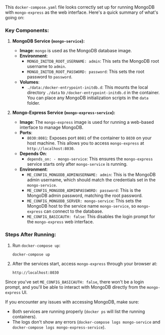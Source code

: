This `docker-compose.yaml` file looks correctly set up for running MongoDB with `mongo-express` as the web interface. Here's a quick summary of what's going on:

### Key Components:
1. **MongoDB Service (`mongo-service`):**
    - **Image**: `mongo` is used as the MongoDB database image.
    - **Environment**:
        - `MONGO_INITDB_ROOT_USERNAME: admin`: This sets the MongoDB root username to `admin`.
        - `MONGO_INITDB_ROOT_PASSWORD: password`: This sets the root password to `password`.
    - **Volumes**:
        - `./data:/docker-entrypoint-initdb.d`: This mounts the local directory `./data` to `/docker-entrypoint-initdb.d` in the container. You can place any MongoDB initialization scripts in the `data` folder.

2. **Mongo-Express Service (`mongo-express-service`):**
    - **Image**: The `mongo-express` image is used for running a web-based interface to manage MongoDB.
    - **Ports**:
        - `8030:8081`: Exposes port `8081` of the container to `8030` on your host machine. This allows you to access `mongo-express` at `http://localhost:8030`.
    - **Depends On**:
        - `depends_on: - mongo-service`: This ensures the `mongo-express` service starts only after `mongo-service` is running.
    - **Environment**:
        - `ME_CONFIG_MONGODB_ADMINUSERNAME: admin`: This is the MongoDB admin username, which should match the credentials set in the `mongo-service`.
        - `ME_CONFIG_MONGODB_ADMINPASSWORD: password`: This is the MongoDB admin password, matching the root password.
        - `ME_CONFIG_MONGODB_SERVER: mongo-service`: This sets the MongoDB host to the service name `mongo-service`, so `mongo-express` can connect to the database.
        - `ME_CONFIG_BASICAUTH: false`: This disables the login prompt for the `mongo-express` web interface.

### Steps After Running:
1. Run `docker-compose up`:
   ```bash
   docker-compose up
   ```

2. After the services start, access `mongo-express` through your browser at:
   ```
   http://localhost:8030
   ```

Since you've set `ME_CONFIG_BASICAUTH: false`, there won't be a login prompt, and you'll be able to interact with MongoDB directly from the `mongo-express` UI.

If you encounter any issues with accessing MongoDB, make sure:
- Both services are running properly (`docker ps` will list the running containers).
- The logs don't show any errors (`docker-compose logs mongo-service` and `docker-compose logs mongo-express-service`).